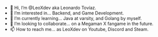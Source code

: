 - 👋 Hi, I’m @LeoXdev aka Leonardo Tovíaz.
- 👀 I’m interested in... Backend, and Game Development.
- 🌱 I’m currently learning... Java at varsity, and Golang by myself.
- 💞️ I’m looking to collaborate... on a Megaman X fangame in the future.
- 📫 How to reach me... as LeoXdev on Youtube, Discord and Steam.

<!---
LeoXdev/LeoXdev is a ✨ special ✨ repository because its `README.md` (this file) appears on your GitHub profile.
You can click the Preview link to take a look at your changes.
--->
